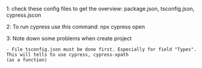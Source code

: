 1: check these config files to get the overview: package.json, tsconfig.json, cypress.jscon

2: To run cypress use this command: npx cypress open

3: Note down some problems when create project

	- File tsconfig.json must be done first. Especially for field "Types". This will tells to use cypress, cypress-xpath
	(as a function)